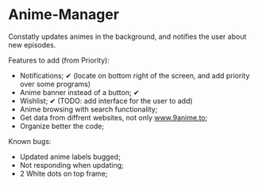 # Anime-Manager
Constatly updates animes in the background, and notifies the user about new episodes.

Features to add (from Priority):

- Notifications; ✔ (locate on bottom right of the screen, and add priority over some programs)
- Anime banner instead of a button; ✔
- Wishlist; ✔ (TODO: add interface for the user to add)
- Anime browsing with search functionality;
- Get data from diffrent websites, not only www.9anime.to;
- Organize better the code;

Known bugs:
- Updated anime labels bugged;
- Not responding when updating;
- 2 White dots on top frame;
